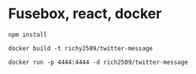 # Fusebox, react, docker


```
npm install
```

```
docker build -t richy2509/twitter-message
```

```
docker run -p 4444:4444 -d rich2509/twitter-message
```
